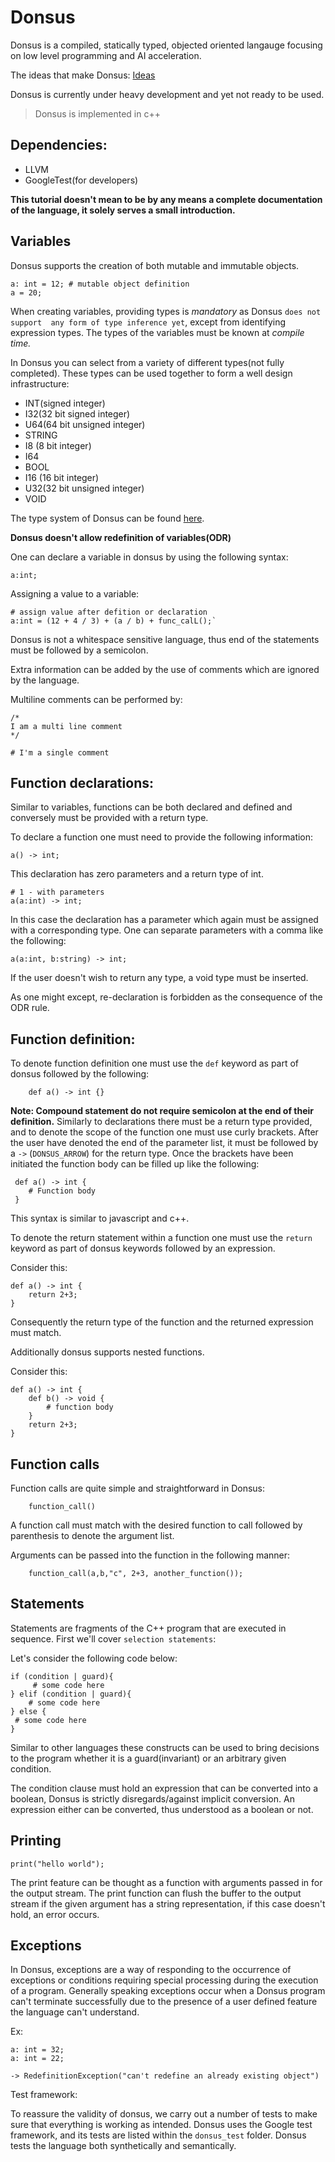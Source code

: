 # Donsus
Donsus is a compiled, statically typed, objected oriented langauge focusing on low level programming and AI acceleration.

The ideas that make Donsus: [Ideas](https://github.com/Hels15/Donsus/blob/main/ideas.txt)

Donsus is currently under heavy development and yet not ready to be used. 
> Donsus is implemented in c++

## Dependencies:

- LLVM
- GoogleTest(for developers)

**This tutorial doesn't mean to be by any means a complete documentation of the language, it solely
serves a small introduction.**

## Variables
Donsus supports the creation of both mutable and immutable objects.
```
a: int = 12; # mutable object definition
a = 20;
```
When creating variables, providing types is *mandatory* as Donsus `does not support 
any form of type inference yet`, except from identifying expression types. The types of the variables must be known at *compile time.*

In Donsus you can select from a variety of different types(not fully completed).
These types can be used together to form a well design infrastructure:

- INT(signed integer)
- I32(32 bit signed integer)
- U64(64 bit unsigned integer)
- STRING
- I8 (8 bit integer)
- I64
- BOOL
- I16 (16 bit integer)
- U32(32 bit unsigned integer)
- VOID

The type system of Donsus can be found [here](https://github.com/Hels15/Donsus/blob/main/src/type.cc).

**Donsus doesn't allow redefinition of variables(ODR)**

One can declare a variable in donsus by using the following syntax:
```
a:int;
```

Assigning a value to a variable:
```
# assign value after defition or declaration
a:int = (12 + 4 / 3) + (a / b) + func_calL();` 
```
Donsus is not a whitespace sensitive language, 
thus end of the statements must be followed by a semicolon.

Extra information can be added by the use of comments which are ignored by the language.

Multiline comments can be performed by:

```
/* 
I am a multi line comment
*/

# I'm a single comment
```

## Function declarations:
Similar to variables, functions can be both declared and defined and conversely must be provided with a return type.

To declare a function one must need to provide the following information:
```
a() -> int;
```
This declaration has zero parameters and a return type of int.

```
# 1 - with parameters
a(a:int) -> int;
```
In this case the declaration has a parameter which again must be assigned with a corresponding type. One can separate parameters with a comma like the following:

```
a(a:int, b:string) -> int;
```

If the user doesn't wish to return any type, a void type must be inserted.

As one might except, re-declaration is forbidden as the consequence of the ODR rule. 

## Function definition:
To denote function definition one must use the `def` keyword as part of donsus followed by the following:
```
    def a() -> int {}
```

**Note: Compound statement do not require semicolon at the end of their definition.**
Similarly to declarations there must be a return type provided, and to denote the scope of the function one must use curly brackets. 
After the user have denoted the end of the parameter list, it must be followed by a `->` (`DONSUS_ARROW`) for the return type. 
Once the brackets have been initiated the function body can be filled up like the following:

```
 def a() -> int {
    # Function body
 }
```
This syntax is similar to javascript and c++. 

To denote the return statement within a function one must use the `return` keyword as part of donsus keywords followed by an expression. 

Consider this:
```
def a() -> int {
    return 2+3;
}
```
Consequently the return type of the function and the returned expression must match.

Additionally donsus supports nested functions. 

Consider this:
```
def a() -> int {
    def b() -> void {
        # function body
    }   
    return 2+3;
}
```

## Function calls

Function calls are quite simple and straightforward in Donsus: 
```
    function_call()
```
A function call must match with the desired function to call followed by parenthesis to denote the argument list. 

Arguments can be passed into the function in the following manner: 

```
    function_call(a,b,"c", 2+3, another_function());
```


## Statements
Statements are fragments of the C++ program that are executed in sequence.
First we'll cover `selection statements`:

Let's consider the following code below:
```
if (condition | guard){
     # some code here
} elif (condition | guard){
    # some code here
} else {
 # some code here
}
```
Similar to other languages these constructs can be used to bring decisions to the program
whether it is a guard(invariant) or an arbitrary given condition.

The condition clause must hold an expression that can be converted into a boolean, Donsus
is strictly disregards/against implicit conversion. An expression either can be converted, thus 
understood as a boolean or not.

## Printing
```
print("hello world");
```
The print feature can be thought as a function with arguments passed in for
the output stream. The print function can flush the buffer to the output stream if the 
given argument has a string representation, if this case doesn't hold, an error occurs.


## Exceptions
In Donsus, exceptions are a way of responding to the occurrence of exceptions or 
conditions requiring special processing during the execution of a program. Generally 
speaking exceptions occur when a Donsus program can't terminate successfully due to the presence
of a user defined feature the language can't understand.

Ex:
```
a: int = 32;
a: int = 22;

-> RedefinitionException("can't redefine an already existing object")
```


Test framework:

To reassure the validity of donsus, we carry out a number of tests to make sure that everything is working as intended. Donsus uses the Google test framework,
and its tests are listed within the `donsus_test` folder. Donsus tests the language both synthetically and semantically. 







